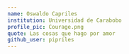 ```yaml
---
name: Oswaldo Capriles
institution: Universidad de Carabobo
profile_pic: Courage.png
quote: Las cosas que hago por amor
github_user: pipriles
---
```

